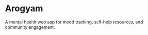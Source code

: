 # Arogyam
A mental health web app for mood tracking, self-help resources, and community engagement.
